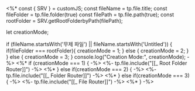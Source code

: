 <%*
const { SRV } = customJS;
const fileName = tp.file.title;
const fileFolder = tp.file.folder(true)
const filePath = tp.file.path(true);
const rootFolder = SRV.getRootFolderbyPath(filePath);

let creationMode;

if (fileName.startsWith('무제 파일') || fileName.startsWith('Untitled')) {
    if(fileFolder === rootFolder){
        creationMode = 1;
    } else {
        creationMode = 2;
    }
} else {
    creationMode = 3;
}
console.log("Creation Mode:", creationMode);
-%>
<%* if (creationMode === 1) { -%>
<%- tp.file.include("[[_ Root Folder Router]]") -%>
<%* } else if(creationMode === 2) { -%>
<%- tp.file.include("[[_ Folder Router]]") -%>
<%* } else if(creationMode === 3) { -%>
<%- tp.file.include("[[_ File Router]]") -%>
<%* } -%>